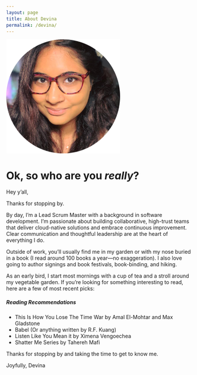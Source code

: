 ```yaml
---
layout: page
title: About Devina
permalink: /devina/
---
```


![Headshot](assets/images/circle-cropped.png)

# Ok, so who are you *really*?

Hey y’all,

Thanks for stopping by.

By day, I’m a Lead Scrum Master with a background in software development. I’m passionate about building collaborative, high-trust teams that deliver cloud-native solutions and embrace continuous improvement. Clear communication and thoughtful leadership are at the heart of everything I do.

Outside of work, you’ll usually find me in my garden or with my nose buried in a book (I read around 100 books a year—no exaggeration). I also love going to author signings and book festivals, book-binding, and hiking.

As an early bird, I start most mornings with a cup of tea and a stroll around my vegetable garden.
If you’re looking for something interesting to read, here are a few of most recent picks:

##### Reading Recommendations
- This Is How You Lose The Time War by Amal El-Mohtar and Max Gladstone
- Babel (Or anything written by R.F. Kuang)
- Listen Like You Mean it by Ximena Vengoechea
- Shatter Me Series by Tahereh Mafi

Thanks for stopping by and taking the time to get to know me.

Joyfully,
Devina